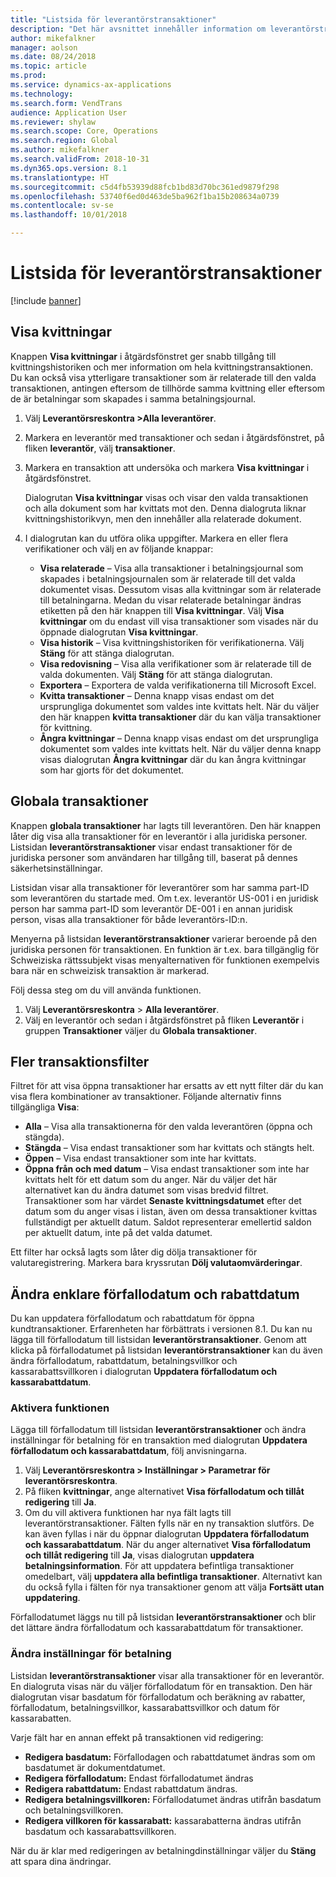 ```yaml
---
title: "Listsida för leverantörstransaktioner"
description: "Det här avsnittet innehåller information om leverantörstransaktionssidan för Microsoft Dynamics 365 for Finance and Operations."
author: mikefalkner
manager: aolson
ms.date: 08/24/2018
ms.topic: article
ms.prod: 
ms.service: dynamics-ax-applications
ms.technology: 
ms.search.form: VendTrans
audience: Application User
ms.reviewer: shylaw
ms.search.scope: Core, Operations
ms.search.region: Global
ms.author: mikefalkner
ms.search.validFrom: 2018-10-31
ms.dyn365.ops.version: 8.1
ms.translationtype: HT
ms.sourcegitcommit: c5d4fb53939d88fcb1bd83d70bc361ed9879f298
ms.openlocfilehash: 53740f6ed0d463de5ba962f1ba15b208634a0739
ms.contentlocale: sv-se
ms.lasthandoff: 10/01/2018

---
```


# <a name="vendor-transactions-list-page"></a>Listsida för leverantörstransaktioner

[!include [banner](../includes/banner.md)]

## <a name="view-settlements"></a>Visa kvittningar

Knappen **Visa kvittningar** i åtgärdsfönstret ger snabb tillgång till kvittningshistoriken och mer information om hela kvittningstransaktionen. Du kan också visa ytterligare transaktioner som är relaterade till den valda transaktionen, antingen eftersom de tillhörde samma kvittning eller eftersom de är betalningar som skapades i samma betalningsjournal.

1. Välj **Leverantörsreskontra \>Alla leverantörer**.
2. Markera en leverantör med transaktioner och sedan i åtgärdsfönstret, på fliken **leverantör**, välj **transaktioner**.
3. Markera en transaktion att undersöka och markera **Visa kvittningar** i åtgärdsfönstret.

    Dialogrutan **Visa kvittningar** visas och visar den valda transaktionen och alla dokument som har kvittats mot den. Denna dialogruta liknar kvittningshistorikvyn, men den innehåller alla relaterade dokument.

4. I dialogrutan kan du utföra olika uppgifter. Markera en eller flera verifikationer och välj en av följande knappar:

    - **Visa relaterade** – Visa alla transaktioner i betalningsjournal som skapades i betalningsjournalen som är relaterade till det valda dokumentet visas. Dessutom visas alla kvittningar som är relaterade till betalningarna. Medan du visar relaterade betalningar ändras etiketten på den här knappen till **Visa kvittningar**. Välj **Visa kvittningar** om du endast vill visa transaktioner som visades när du öppnade dialogrutan **Visa kvittningar**.
    - **Visa historik** – Visa kvittningshistoriken för verifikationerna. Välj **Stäng** för att stänga dialogrutan.
    - **Visa redovisning** – Visa alla verifikationer som är relaterade till de valda dokumenten. Välj **Stäng** för att stänga dialogrutan.
    - **Exportera** – Exportera de valda verifikationerna till Microsoft Excel.
    - **Kvitta transaktioner** – Denna knapp visas endast om det ursprungliga dokumentet som valdes inte kvittats helt. När du väljer den här knappen **kvitta transaktioner** där du kan välja transaktioner för kvittning.
    - **Ångra kvittningar** – Denna knapp visas endast om det ursprungliga dokumentet som valdes inte kvittats helt. När du väljer denna knapp visas dialogrutan **Ångra kvittningar** där du kan ångra kvittningar som har gjorts för det dokumentet.

## <a name="global-transactions"></a>Globala transaktioner

Knappen **globala transaktioner** har lagts till leverantören. Den här knappen låter dig visa alla transaktioner för en leverantör i alla juridiska personer. Listsidan **leverantörstransaktioner** visar endast transaktioner för de juridiska personer som användaren har tillgång till, baserat på dennes säkerhetsinställningar.

Listsidan visar alla transaktioner för leverantörer som har samma part-ID som leverantören du startade med. Om t.ex. leverantör US-001 i en juridisk person har samma part-ID som leverantör DE-001 i en annan juridisk person, visas alla transaktioner för både leverantörs-ID:n.

Menyerna på listsidan **leverantörstransaktioner** varierar beroende på den juridiska personen för transaktionen. En funktion är t.ex. bara tillgänglig för Schweiziska rättssubjekt visas menyalternativen för funktionen exempelvis bara när en schweizisk transaktion är markerad.

Följ dessa steg om du vill använda funktionen.

1. Välj **Leverantörsreskontra** \> **Alla leverantörer**.
2. Välj en leverantör och sedan i åtgärdsfönstret på fliken **Leverantör** i gruppen **Transaktioner** väljer du **Globala transaktioner**.

## <a name="more-transaction-filters"></a>Fler transaktionsfilter

Filtret för att visa öppna transaktioner har ersatts av ett nytt filter där du kan visa flera kombinationer av transaktioner. Följande alternativ finns tillgängliga **Visa**:

- **Alla** – Visa alla transaktionerna för den valda leverantören (öppna och stängda).
- **Stängda** – Visa endast transaktioner som har kvittats och stängts helt.
- **Öppen** – Visa endast transaktioner som inte har kvittats.
- **Öppna från och med datum** – Visa endast transaktioner som inte har kvittats helt för ett datum som du anger. När du väljer det här alternativet kan du ändra datumet som visas bredvid filtret. Transaktioner som har värdet **Senaste kvittningsdatumet** efter det datum som du anger visas i listan, även om dessa transaktioner kvittas fullständigt per aktuellt datum. Saldot representerar emellertid saldon per aktuellt datum, inte på det valda datumet.

Ett filter har också lagts som låter dig dölja transaktioner för valutaregistrering. Markera bara kryssrutan **Dölj valutaomvärderingar**.

## <a name="more-easily-modify-due-dates-and-discount-dates"></a>Ändra enklare förfallodatum och rabattdatum

Du kan uppdatera förfallodatum och rabattdatum för öppna kundtransaktioner. Erfarenheten har förbättrats i versionen 8.1. Du kan nu lägga till förfallodatum till listsidan **leverantörstransaktioner**. Genom att klicka på förfallodatumet på listsidan **leverantörstransaktioner** kan du även ändra förfallodatum, rabattdatum, betalningsvillkor och kassarabattsvillkoren i dialogrutan **Uppdatera förfallodatum och kassarabattdatum**.

### <a name="activate-the-feature"></a>Aktivera funktionen

Lägga till förfallodatum till listsidan **leverantörstransaktioner** och ändra inställningar för betalning för en transaktion med dialogrutan **Uppdatera förfallodatum och kassarabattdatum**, följ anvisningarna.

1. Välj **Leverantörsreskontra \> Inställningar \> Parametrar för leverantörsreskontra**.
2. På fliken **kvittningar**, ange alternativet **Visa förfallodatum och tillåt redigering** till **Ja**.
3. Om du vill aktivera funktionen har nya fält lagts till leverantörstransaktioner. Fälten fylls när en ny transaktion slutförs. De kan även fyllas i när du öppnar dialogrutan **Uppdatera förfallodatum och kassarabattdatum**. När du anger alternativet **Visa förfallodatum och tillåt redigering** till **Ja**, visas dialogrutan **uppdatera betalningsinformation**.  För att uppdatera befintliga transaktioner omedelbart, välj **uppdatera alla befintliga transaktioner**. Alternativt kan du också fylla i fälten för nya transaktioner genom att välja **Fortsätt utan uppdatering**.

Förfallodatumet läggs nu till på listsidan **leverantörstransaktioner** och blir det lättare ändra förfallodatum och kassarabattdatum för transaktioner.

### <a name="modify-the-payment-settings"></a>Ändra inställningar för betalning

Listsidan **leverantörstransaktioner** visar alla transaktioner för en leverantör. En dialogruta visas när du väljer förfallodatum för en transaktion. Den här dialogrutan visar basdatum för förfallodatum och beräkning av rabatter, förfallodatum, betalningsvillkor, kassarabattsvillkor och datum för kassarabatten.

Varje fält har en annan effekt på transaktionen vid redigering:

- **Redigera basdatum:** Förfallodagen och rabattdatumet ändras som om basdatumet är dokumentdatumet.
- **Redigera förfallodatum:** Endast förfallodatumet ändras
- **Redigera rabattdatum:** Endast rabattdatum ändras.
- **Redigera betalningsvillkoren:** Förfallodatumet ändras utifrån basdatum och betalningsvillkoren.
- **Redigera villkoren för kassarabatt:** kassarabatterna ändras utifrån basdatum och kassarabattsvillkoren.

När du är klar med redigeringen av betalningdinställningar väljer du **Stäng** att spara dina ändringar.

